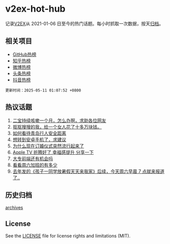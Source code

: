 # v2ex-hot-hub

 记录[V2EX](https://www.v2ex.com/)从 2021-01-06 日至今的热门话题。每小时抓取一次数据，按天[归档](archives)。
 
 ## 相关项目

- [GitHub热榜](https://github.com/lonnyzhang423/github-hot-hub)
- [知乎热榜](https://github.com/lonnyzhang423/zhihu-hot-hub)
- [微博热榜](https://github.com/lonnyzhang423/weibo-hot-hub)
- [头条热榜](https://github.com/lonnyzhang423/toutiao-hot-hub)
- [抖音热榜](https://github.com/lonnyzhang423/douyin-hot-hub)


 `更新时间：2025-05-11 01:07:52 +0800`

## 热议话题

1. [二宝持续咳嗽一个月，怎么办啊，求助各位网友](https://www.v2ex.com/t/1130809)
1. [抠抠搜搜的我，给一个女人花了十多万块钱。](https://www.v2ex.com/t/1130863)
1. [如何看待青岛行人安全距离](https://www.v2ex.com/t/1130812)
1. [想转到安卓手机了，求建议](https://www.v2ex.com/t/1130815)
1. [为什么现在订婚仪式突然流行起来了](https://www.v2ex.com/t/1130836)
1. [Apple TV 折腾好了 幸福感提升 分享一下](https://www.v2ex.com/t/1130858)
1. [大专前端还有机会吗](https://www.v2ex.com/t/1130817)
1. [看看周六加班的有多少](https://www.v2ex.com/t/1130852)
1. [去年发的《孩子一同学放暑假天天来我家》后续，今天周六早晨 7 点就来报道了..](https://www.v2ex.com/t/1130802)

## 历史归档

[archives](archives)

## License

See the [LICENSE](LICENSE) file for license rights and limitations (MIT).
